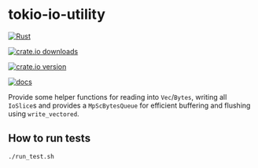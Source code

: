 # tokio-io-utility

[![Rust](https://github.com/NobodyXu/tokio-io-utility/actions/workflows/rust.yml/badge.svg)](https://github.com/NobodyXu/tokio-io-utility/actions/workflows/rust.yml)

[![crate.io downloads](https://img.shields.io/crates/d/tokio-io-utility)](https://crates.io/crates/tokio-io-utility)

[![crate.io version](https://img.shields.io/crates/v/tokio-io-utility)](https://crates.io/crates/tokio-io-utility)

[![docs](https://docs.rs/tokio-io-utility/badge.svg)](https://docs.rs/tokio-io-utility)

Provide some helper functions for reading into `Vec`/`Bytes`, writing all `IoSlice`s
and provides a `MpScBytesQueue` for efficient buffering and flushing using
`write_vectored`.

## How to run tests

```
./run_test.sh
```
